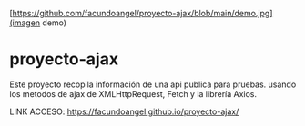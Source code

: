 
[https://github.com/facundoangel/proyecto-ajax/blob/main/demo.jpg](imagen demo)


# proyecto-ajax
Este proyecto recopila información de una api publica para pruebas. usando los metodos de ajax de XMLHttpRequest, Fetch y la librería Axios.



LINK ACCESO: https://facundoangel.github.io/proyecto-ajax/
